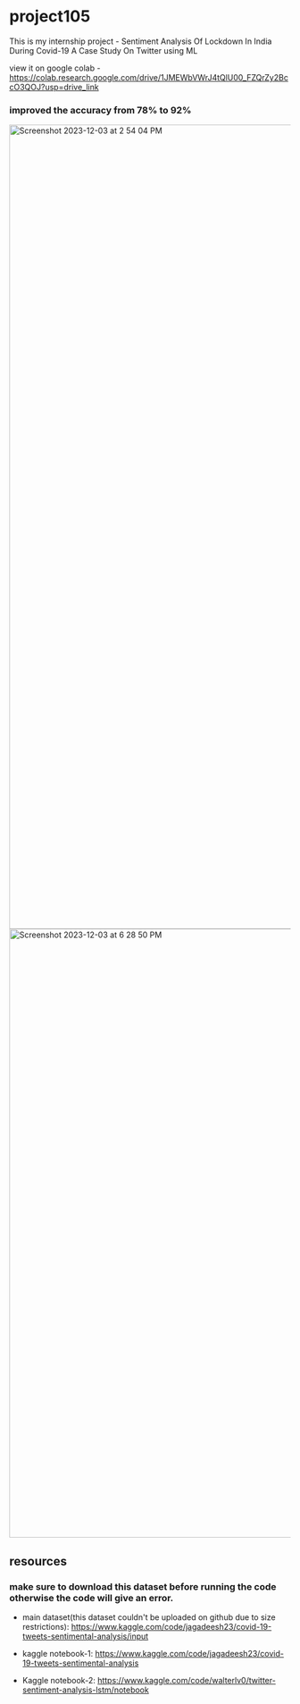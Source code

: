 
# project105

This is my internship project - Sentiment Analysis Of Lockdown In India During Covid-19 A Case Study On Twitter using ML

view it on google colab - https://colab.research.google.com/drive/1JMEWbVWrJ4tQlU00_FZQrZy2BccO3QOJ?usp=drive_link

### improved the accuracy from 78% to 92%

<img width="1440" alt="Screenshot 2023-12-03 at 2 54 04 PM" src="https://github.com/shresthacodes/project105/assets/138806766/a8a8450f-be89-41e0-b1bf-7d9c2020cb35">


<img width="1090" alt="Screenshot 2023-12-03 at 6 28 50 PM" src="https://github.com/shresthacodes/project105/assets/138806766/3365e70e-ecd0-4ef5-9ca7-b2fe87a0116e">

## resources

### make sure to download this dataset before running the code otherwise the code will give an error.

- main dataset(this dataset couldn't be uploaded on github due to size restrictions): https://www.kaggle.com/code/jagadeesh23/covid-19-tweets-sentimental-analysis/input

- kaggle notebook-1:
https://www.kaggle.com/code/jagadeesh23/covid-19-tweets-sentimental-analysis

- Kaggle notebook-2:
https://www.kaggle.com/code/walterlv0/twitter-sentiment-analysis-lstm/notebook
